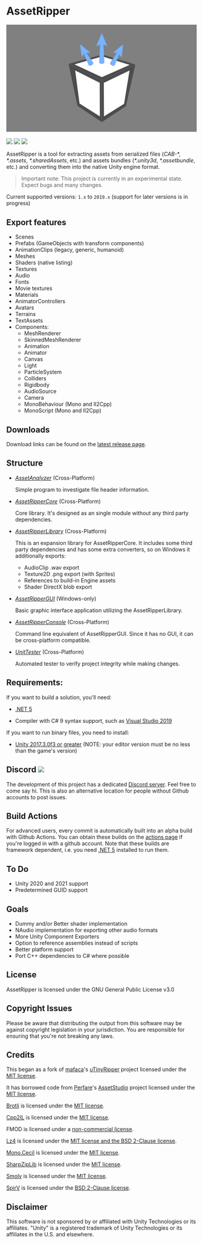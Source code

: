 # AssetRipper

![](Images/AssetRipperLogoBackground.png)

[![](https://img.shields.io/github/downloads/ds5678/AssetRipper/total.svg)](https://github.com/ds5678/AssetRipper/releases)
[![](https://img.shields.io/github/downloads/ds5678/AssetRipper/latest/total.svg)](https://github.com/ds5678/AssetRipper/releases/latest)
[![](https://img.shields.io/github/v/release/ds5678/AssetRipper)](https://github.com/ds5678/AssetRipper/releases/latest)

AssetRipper is a tool for extracting assets from serialized files (*CAB-*\*, *\*.assets*, *\*.sharedAssets*, etc.) and assets bundles (*\*.unity3d*, *\*.assetbundle*, etc.) and converting them into the native Unity engine format.

> Important note: This project is currently in an experimental state. Expect bugs and many changes.

Current supported versions: `1.x` to `2019.x` (support for later versions is in progress)

## Export features
* Scenes
* Prefabs (GameObjects with transform components)
* AnimationClips (legacy, generic, humanoid)
* Meshes
* Shaders (native listing)
* Textures
* Audio
* Fonts
* Movie textures
* Materials
* AnimatorControllers
* Avatars
* Terrains
* TextAssets
* Components:
  * MeshRenderer
  * SkinnedMeshRenderer
  * Animation
  * Animator
  * Canvas
  * Light
  * ParticleSystem
  * Colliders
  * Rigidbody
  * AudioSource
  * Camera
  * MonoBehaviour (Mono and Il2Cpp)
  * MonoScript (Mono and Il2Cpp)

## Downloads

Download links can be found on the [latest release page](https://github.com/ds5678/AssetRipper/releases/latest).

## Structure

* [*AssetAnalyzer*](AssetAnalyzer/README.md) (Cross-Platform)

   Simple program to investigate file header information.

* [*AssetRipperCore*](AssetRipperCore/README.md) (Cross-Platform)

   Core library. It's designed as an single module without any third party dependencies.
   
* [*AssetRipperLibrary*](AssetRipperLibrary/README.md) (Cross-Platform)

   This is an expansion library for AssetRipperCore. It includes some third party dependencies and has some extra converters, so on Windows it additionally exports:
   * AudioClip .wav export
   * Texture2D .png export (with Sprites)
   * References to build-in Engine assets
   * Shader DirectX blob export

* [*AssetRipperGUI*](AssetRipperGUI/README.md) (Windows-only)

   Basic graphic interface application utilizing the AssetRipperLibrary.
   
* [*AssetRipperConsole*](AssetRipperConsole/README.md) (Cross-Platform)

   Command line equivalent of AssetRipperGUI. Since it has no GUI, it can be cross-platform compatible.
   
* [*UnitTester*](UnitTester/README.md) (Cross-Platform)

   Automated tester to verify project integrity while making changes.


## Requirements:

If you want to build a solution, you'll need:

 * [.NET 5](https://dotnet.microsoft.com/download/dotnet/5.0)

 * Compiler with C# 9 syntax support, such as [Visual Studio 2019](https://visualstudio.microsoft.com/downloads/)


If you want to run binary files, you need to install:

 * [Unity 2017.3.0f3 or greater](https://unity3d.com/get-unity/download/archive) (NOTE: your editor version must be no less than the game's version)
 

## Discord [![](https://img.shields.io/discord/867514400701153281?color=blue&label=AssetRipper)](https://discord.gg/XqXa53W2Yh)

The development of this project has a dedicated [Discord server](https://discord.gg/XqXa53W2Yh). Feel free to come say hi. This is also an alternative location for people without Github accounts to post issues.


## Build Actions

For advanced users, every commit is automatically built into an alpha build with Github Actions. You can obtain these builds on the [actions page](https://github.com/ds5678/AssetRipper/actions) if you're logged in with a github account. Note that these builds are framework dependent, i.e. you need [.NET 5](https://dotnet.microsoft.com/download/dotnet/5.0) installed to run them.


## To Do
 * Unity 2020 and 2021 support
 * Predetermined GUID support


## Goals
 * Dummy and/or Better shader implementation
 * NAudio implementation for exporting other audio formats
 * More Unity Component Exporters
 * Option to reference assemblies instead of scripts
 * Better platform support
 * Port C++ dependencies to C# where possible


## License

AssetRipper is licensed under the GNU General Public License v3.0


## Copyright Issues

Please be aware that distributing the output from this software may be against copyright legislation in your jurisdiction. You are responsible for ensuring that you're not breaking any laws.


## Credits

This began as a fork of [mafaca](https://github.com/mafaca)'s [uTinyRipper](https://github.com/mafaca/UtinyRipper) project licensed under the [MIT license](Licenses/uTinyRipper.md).

It has borrowed code from [Perfare](https://github.com/Perfare)'s [AssetStudio](https://github.com/Perfare/AssetStudio) project licensed under the [MIT license](Licenses/AssetStudio.md).

[Brotli](https://github.com/google/brotli) is licensed under the [MIT license](Licenses/Brotli.md).

[Cpp2IL](https://github.com/SamboyCoding/Cpp2IL) is licensed under the [MIT license](Licenses/Cpp2IL.md).

FMOD is licensed under a [non-commercial license](Licenses/FMOD.md).

[Lz4](https://github.com/lz4/lz4) is licensed under the [MIT license and the BSD 2-Clause license](Licenses/Lz4.md).

[Mono.Cecil](https://github.com/jbevain/cecil) is licensed under the [MIT license](Licenses/MonoCecil.md).

[SharpZipLib](https://github.com/icsharpcode/SharpZipLib) is licensed under the [MIT license](Licenses/SharpZipLib.md).

[Smolv](https://github.com/aras-p/smol-v) is licensed under the [MIT license](Licenses/Smolv.md).

[SpirV](https://github.com/Anteru/csspv) is licensed under the [BSD 2-Clause license](Licenses/SpirV.md).


## Disclaimer

This software is not sponsored by or affiliated with Unity Technologies or its affiliates. "Unity" is a registered trademark of Unity Technologies or its affiliates in the U.S. and elsewhere.
